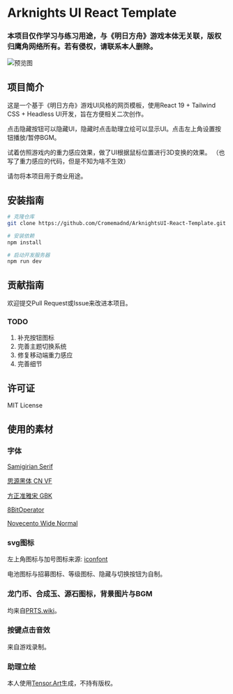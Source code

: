 # Arknights UI React Template

### 本项目仅作学习与练习用途，与《明日方舟》游戏本体无关联，版权归鹰角网络所有。若有侵权，请联系本人删除。

![预览图](./preview.png)

## 项目简介

这是一个基于《明日方舟》游戏UI风格的网页模板，使用React 19 + Tailwind CSS + Headless UI开发，旨在方便相关二次创作。

点击隐藏按钮可以隐藏UI，隐藏时点击助理立绘可以显示UI。点击左上角设置按钮播放/暂停BGM。

试着仿照游戏内的重力感应效果，做了UI根据鼠标位置进行3D变换的效果。
（也写了重力感应的代码，但是不知为啥不生效）

请勿将本项目用于商业用途。

## 安装指南

```bash
# 克隆仓库
git clone https://github.com/Cromemadnd/ArknightsUI-React-Template.git

# 安装依赖
npm install

# 启动开发服务器
npm run dev
```

## 贡献指南

欢迎提交Pull Request或Issue来改进本项目。

### TODO

1. 补充按钮图标
2. 完善主题切换系统
3. 修复移动端重力感应
4. 完善细节

## 许可证

MIT License

## 使用的素材

### 字体

[Samigirian Serif](https://github.com/Siphercase/Samigirian)

[思源黑体 CN VF](https://www.fonts.net.cn/font-39307199570.html)

[方正准雅宋 GBK](https://www.fonts.net.cn/font-32533345155.html)

[8BitOperator](https://www.1001freefonts.com/8-bit-operator.font)

[Novecento Wide Normal](https://github.com/TimWangZi/The-font-of-Arknights/blob/master/font/Novecento-Wide-Normal-2.otf)

### svg图标

左上角图标与加号图标来源: [iconfont](https://www.iconfont.cn/)

电池图标与招募图标、等级图标、隐藏与切换按钮为自制。

### 龙门币、合成玉、源石图标，背景图片与BGM

均来自[PRTS.wiki](https://prts.wiki)。

### 按键点击音效

来自游戏录制。

### 助理立绘

本人使用[Tensor.Art](https://tusiart.com/)生成，不持有版权。
